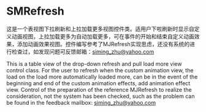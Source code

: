 # SMRefresh
这是一个表视图下拉刷新和上拉加载更多视图控件类。适用户下啦刷新时显示自定义动画视图，上拉加载更多为自动加载更多，可在事件的开始和结束自定义动画效果，添加动画效果视图。控件编写参考了MJRefresh实现思虑，还没有系统的进行检查过，如发现问题可反馈邮箱：siming_zhu@yahoo.com 

This is a table view of the drop-down refresh and pull load more view control class. For the user to refresh when the custom animation view, the load on the load more automatically loaded more, can be in the event of the beginning and end of the custom animation effects, add animation effect view. Control of the preparation of the reference MJRefresh to realize the consideration, not the system has been checked, such as the problem can be found in the feedback mailbox: siming_zhu@yahoo.com
